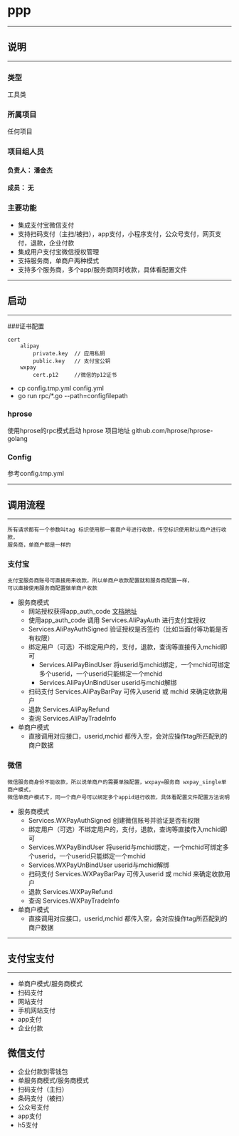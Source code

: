 # ppp
----
## 说明
---
### 类型
工具类
### 所属项目
任何项目
### 项目组人员
#### 负责人： 潘金杰
#### 成员： 无
### 主要功能

- 集成支付宝微信支付
- 支持扫码支付（主扫/被扫），app支付，小程序支付，公众号支付，网页支付，退款，企业付款
- 集成用户支付宝微信授权管理
- 支持服务商，单商户两种模式
- 支持多个服务商，多个app/服务商同时收款，具体看配置文件



----
## 启动
---
###证书配置
```
cert
    alipay
        private.key  // 应用私钥
        public.key   // 支付宝公钥
    wxpay
        cert.p12     //微信的p12证书
```

 - cp config.tmp.yml config.yml
 - go run rpc/*.go --path=configfilepath

### hprose
使用hprose的rpc模式启动
hprose 项目地址 github.com/hprose/hprose-golang

### Config
参考config.tmp.yml

---
## 调用流程
---
    所有请求都有一个参数叫tag 标识使用那一套商户号进行收款，传空标识使用默认商户进行收款，
    服务商，单商户都是一样的
### 支付宝
    支付宝服务商账号可直接用来收款，所以单商户收款配置就和服务商配置一样，
    可以直接使用服务商配置做单商户收款
+ 服务商模式
  - 网站授权获得app_auth_code [文档地址](https://docs.open.alipay.com/20160728150111277227/intro)
  - 使用app_auth_code 调用 Services.AliPayAuth 进行支付宝授权
  - Services.AliPayAuthSigned 验证授权是否签约（比如当面付等功能是否有权限）
  - 绑定用户（可选）不绑定用户的，支付，退款，查询等直接传入mchid即可
    + Services.AliPayBindUser 将userid与mchid绑定，一个mchid可绑定多个userid，一个userid只能绑定一个mchid
    + Services.AliPayUnBindUser userid与mchid解绑
  - 扫码支付 Services.AliPayBarPay 可传入userid 或 mchid 来确定收款用户
  - 退款 Services.AliPayRefund
  - 查询 Services.AliPayTradeInfo
+ 单商户模式
  - 直接调用对应接口，userid,mchid 都传入空，会对应操作tag所匹配到的商户数据
### 微信
    微信服务商身份不能收款，所以说单商户的需要单独配置，wxpay=服务商 wxpay_single单商户模式，
    微信单商户模式下，同一个商户号可以绑定多个appid进行收款，具体看配置文件配置方法说明
+ 服务商模式
  - Services.WXPayAuthSigned 创建微信账号并验证是否有权限
   - 绑定用户（可选）不绑定用户的，支付，退款，查询等直接传入mchid即可
    + Services.WXPayBindUser 将userid与mchid绑定，一个mchid可绑定多个userid，一个userid只能绑定一个mchid
    + Services.WXPayUnBindUser userid与mchid解绑
  - 扫码支付 Services.WXPayBarPay 可传入userid 或 mchid 来确定收款用户
  - 退款 Services.WXPayRefund
  - 查询 Services.WXPayTradeInfo
+ 单商户模式
  - 直接调用对应接口，userid,mchid 都传入空，会对应操作tag所匹配到的商户数据
  
---
## 支付宝支付
---
- 单商户模式/服务商模式
- 扫码支付
- 网站支付
- 手机网站支付
- app支付
- 企业付款

## 微信支付
- 企业付款到零钱包
- 单服务商模式/服务商模式
- 扫码支付（主扫）
- 条码支付（被扫）
- 公众号支付
- app支付
- h5支付
